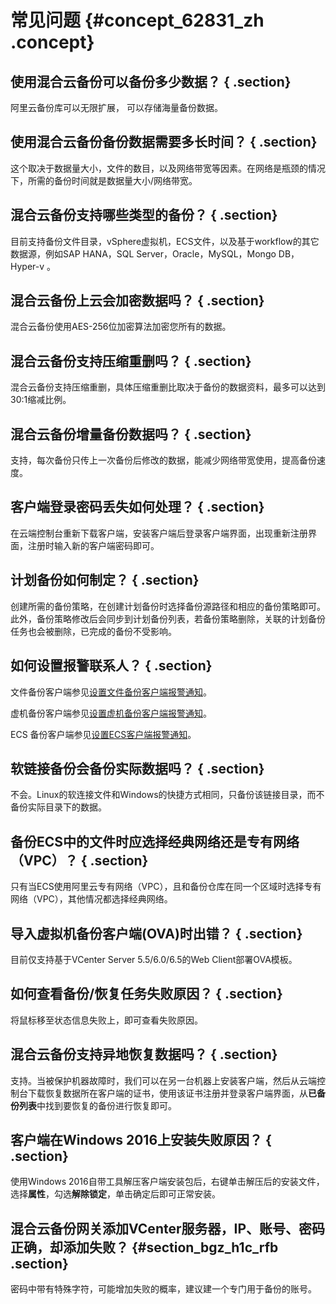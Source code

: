 # 常见问题 {#concept_62831_zh .concept}

## 使用混合云备份可以备份多少数据？ { .section}

阿里云备份库可以无限扩展， 可以存储海量备份数据。

## 使用混合云备份备份数据需要多长时间？ { .section}

这个取决于数据量大小，文件的数目，以及网络带宽等因素。在网络是瓶颈的情况下，所需的备份时间就是数据量大小/网络带宽。

## 混合云备份支持哪些类型的备份？ { .section}

目前支持备份文件目录，vSphere虚拟机，ECS文件，以及基于workflow的其它数据源，例如SAP HANA，SQL Server，Oracle，MySQL，Mongo DB， Hyper-v 。

## 混合云备份上云会加密数据吗？ { .section}

混合云备份使用AES-256位加密算法加密您所有的数据。

## 混合云备份支持压缩重删吗？ { .section}

混合云备份支持压缩重删，具体压缩重删比取决于备份的数据资料，最多可以达到30:1缩减比例。

## 混合云备份增量备份数据吗？ { .section}

支持，每次备份只传上一次备份后修改的数据，能减少网络带宽使用，提高备份速度。

## 客户端登录密码丢失如何处理？ { .section}

在云端控制台重新下载客户端，安装客户端后登录客户端界面，出现重新注册界面，注册时输入新的客户端密码即可。

## 计划备份如何制定？ { .section}

创建所需的备份策略，在创建计划备份时选择备份源路径和相应的备份策略即可。此外，备份策略修改后会同步到计划备份列表，若备份策略删除，关联的计划备份任务也会被删除，已完成的备份不受影响。

## 如何设置报警联系人？ { .section}

文件备份客户端参见[设置文件备份客户端报警通知](../../../../intl.zh-CN/用户指南/文件备份/设置报警通知.md)。

虚机备份客户端参见[设置虚机备份客户端报警通知](../../../../intl.zh-CN/用户指南/虚拟机备份/设置报警通知.md)。

ECS 备份客户端参见[设置ECS客户端报警通知](../../../../intl.zh-CN/用户指南/ECS文件备份/设置报警通知.md)。

## 软链接备份会备份实际数据吗？ { .section}

不会。Linux的软连接文件和Windows的快捷方式相同，只备份该链接目录，而不备份实际目录下的数据。

## 备份ECS中的文件时应选择经典网络还是专有网络（VPC）？ { .section}

只有当ECS使用阿里云专有网络（VPC），且和备份仓库在同一个区域时选择专有网络（VPC），其他情况都选择经典网络。

## 导入虚拟机备份客户端\(OVA\)时出错？ { .section}

目前仅支持基于VCenter Server 5.5/6.0/6.5的Web Client部署OVA模板。

## 如何查看备份/恢复任务失败原因？ { .section}

将鼠标移至状态信息失败上，即可查看失败原因。

## 混合云备份支持异地恢复数据吗？ { .section}

支持。当被保护机器故障时，我们可以在另一台机器上安装客户端，然后从云端控制台下载恢复数据所在客户端的证书，使用该证书注册并登录客户端界面，从**已备份列表**中找到要恢复的备份进行恢复即可。

## 客户端在Windows 2016上安装失败原因？ { .section}

使用Windows 2016自带工具解压客户端安装包后，右键单击解压后的安装文件，选择**属性**，勾选**解除锁定**，单击确定后即可正常安装。

## 混合云备份网关添加VCenter服务器，IP、账号、密码正确，却添加失败？ {#section_bgz_h1c_rfb .section}

密码中带有特殊字符，可能增加失败的概率，建议建一个专门用于备份的账号。

